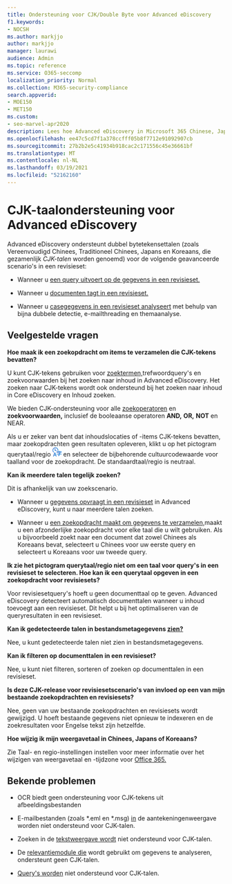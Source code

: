 ```yaml
---
title: Ondersteuning voor CJK/Double Byte voor Advanced eDiscovery
f1.keywords:
- NOCSH
ms.author: markjjo
author: markjjo
manager: laurawi
audience: Admin
ms.topic: reference
ms.service: O365-seccomp
localization_priority: Normal
ms.collection: M365-security-compliance
search.appverid:
- MOE150
- MET150
ms.custom:
- seo-marvel-apr2020
description: Lees hoe Advanced eDiscovery in Microsoft 365 Chinese, Japanse en Koreaanse talen (CJK) ondersteunt, waarbij een dubbele bytetekenset wordt gebruikt.
ms.openlocfilehash: ee47c5cd7f1a378ccfff05b8f7712e91092907cb
ms.sourcegitcommit: 27b2b2e5c41934b918cac2c171556c45e36661bf
ms.translationtype: MT
ms.contentlocale: nl-NL
ms.lasthandoff: 03/19/2021
ms.locfileid: "52162160"
---
```

# <a name="cjk-language-support-for-advanced-ediscovery"></a>CJK-taalondersteuning voor Advanced eDiscovery

Advanced eDiscovery ondersteunt dubbel bytetekensettalen (zoals Vereenvoudigd Chinees, Traditioneel Chinees, Japans en Koreaans, die gezamenlijk *CJK-talen* worden genoemd) voor de volgende geavanceerde scenario's in een revisieset:

- Wanneer u [een query uitvoert op de gegevens in een revisieset.](review-set-search.md)

- Wanneer u [documenten tagt in een revisieset.](tagging-documents.md)

- Wanneer u [casegegevens in een revisieset analyseert](analyzing-data-in-review-set.md) met behulp van bijna dubbele detectie, e-mailthreading en themaanalyse.

## <a name="frequently-asked-questions"></a>Veelgestelde vragen

**Hoe maak ik een zoekopdracht om items te verzamelen die CJK-tekens bevatten?**

U kunt CJK-tekens gebruiken [](keyword-queries-and-search-conditions.md) voor [zoektermen,](building-search-queries.md#keyword-searches)trefwoordquery's en zoekvoorwaarden bij het zoeken naar inhoud in Advanced eDiscovery. Het zoeken naar CJK-tekens wordt ook ondersteund bij het zoeken naar inhoud in Core eDiscovery en Inhoud zoeken.

We bieden CJK-ondersteuning voor [](keyword-queries-and-search-conditions.md#search-conditions)alle [zoekoperatoren](keyword-queries-and-search-conditions.md#search-operators) en **zoekvoorwaarden,** inclusief de booleaanse operatoren **AND,** **OR,** **NOT** en NEAR.

Als u er zeker van bent dat inhoudslocaties of -items CJK-tekens bevatten, maar zoekopdrachten geen resultaten opleveren, klikt u op het pictogram querytaal/regio ![Pictogram Querytaal/regio in zoeken naar inhoud](../media/8d4b60c8-e1f1-40f9-88ae-ee2a7eca0886.png) en selecteer de bijbehorende cultuurcodewaarde voor taalland voor de zoekopdracht. De standaardtaal/regio is neutraal.

**Kan ik meerdere talen tegelijk zoeken?**

Dit is afhankelijk van uw zoekscenario.

- Wanneer u [gegevens opvraagt in een revisieset](review-set-search.md) in Advanced eDiscovery, kunt u naar meerdere talen zoeken.

- Wanneer u [een zoekopdracht maakt om gegevens te verzamelen,](create-search-to-collect-data.md)maakt u een afzonderlijke zoekopdracht voor elke taal die u wilt gebruiken. Als u bijvoorbeeld zoekt naar een document dat zowel Chinees als Koreaans bevat, selecteert u Chinees voor uw eerste query en selecteert u Koreaans voor uw tweede query.

**Ik zie het pictogram querytaal/regio niet om een taal voor query's in een revisieset te selecteren. Hoe kan ik een querytaal opgeven in een zoekopdracht voor revisiesets?**

Voor revisiesetquery's hoeft u geen documenttaal op te geven. Advanced eDiscovery detecteert automatisch documenttalen wanneer u inhoud toevoegt aan een revisieset. Dit helpt u bij het optimaliseren van de queryresultaten in een revisieset.

**Kan ik gedetecteerde talen in bestandsmetagegevens [zien?](view-documents-in-review-set.md#file-metadata)**

Nee, u kunt gedetecteerde talen niet zien in bestandsmetagegevens.

**Kan ik filteren op documenttalen in een revisieset?**

Nee, u kunt niet filteren, sorteren of zoeken op documenttalen in een revisieset.

**Is deze CJK-release voor revisiesetscenario's van invloed op een van mijn bestaande zoekopdrachten en revisiesets?**

Nee, geen van uw bestaande zoekopdrachten en revisiesets wordt gewijzigd. U hoeft bestaande gegevens niet opnieuw te indexeren en de zoekresultaten voor Engelse tekst zijn hetzelfde.

**Hoe wijzig ik mijn weergavetaal in Chinees, Japans of Koreaans?**

Zie Taal- en regio-instellingen instellen voor meer informatie over het wijzigen van weergavetaal en -tijdzone voor [Office 365.](/office365/troubleshoot/access-management/set-language-and-region)

## <a name="known-issues"></a>Bekende problemen

- OCR biedt geen ondersteuning voor CJK-tekens uit afbeeldingsbestanden

- E-mailbestanden (zoals *.eml en *.msg) [in](view-documents-in-review-set.md#annotate-view) de aantekeningenweergave worden niet ondersteund voor CJK-talen.

- Zoeken in de [tekstweergave wordt](view-documents-in-review-set.md#text-view) niet ondersteund voor CJK-talen.

- De [relevantiemodule die](using-relevance.md) wordt gebruikt om gegevens te analyseren, ondersteunt geen CJK-talen.

- [Query's worden](managing-holds.md#manage-non-custodial-holds) niet ondersteund voor CJK-talen.